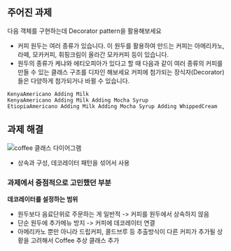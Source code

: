## 주어진 과제
다음 객체를 구현하는데 Decorator pattern을 활용해보세요
- 커피 원두는 여러 종류가 있습니다. 이 원두를 활용하여 만드는 커피는 아메리카노, 라떼, 모카커피, 휘핑크림이 올라간 모카커피 등이 있습니다.
- 원두의 종류가 케냐와 에티오피아가 있다고 할 때 다음과 같이 여러 종류의 커피를 만들 수 있는 클래스 구조를 디자인 해보세요 커피에 첨가되는 장식자(Decorator)들은 다양하게 첨가되거나 바뀔 수 있습니다.

``` KenyaAmericano
KenyaAmericano Adding Milk
KenyaAmericano Adding Milk Adding Mocha Syrup
EtiopiaAmericano Adding Milk Adding Mocha Syrup Adding WhippedCream
```

## 과제 해결
![coffee 클래스 다이어그램](https://github.com/notusing11/java_design_pattern_study/blob/main/Design%20Patterns/decoratorPattern/example/Coffee.jpg?raw=true)
- 상속과 구성, 데코레이터 패턴을 섞어서 사용

### 과제에서 중점적으로 고민했던 부분
**데코레이터를 설정하는 범위**

- 원두보다 음료단위로 주문하는 게 일반적 -> 커피를 원두에서 상속하지 않음
- 단순 원두에 추가메뉴 방지 -> 커피에 데코레이터 연결
- 아메리카노 뿐만 아니라 드립커피, 콜드브루 등 추출방식이 다른 커피가 추가될 상황을 고려해서 Coffee 추상 클래스 추가